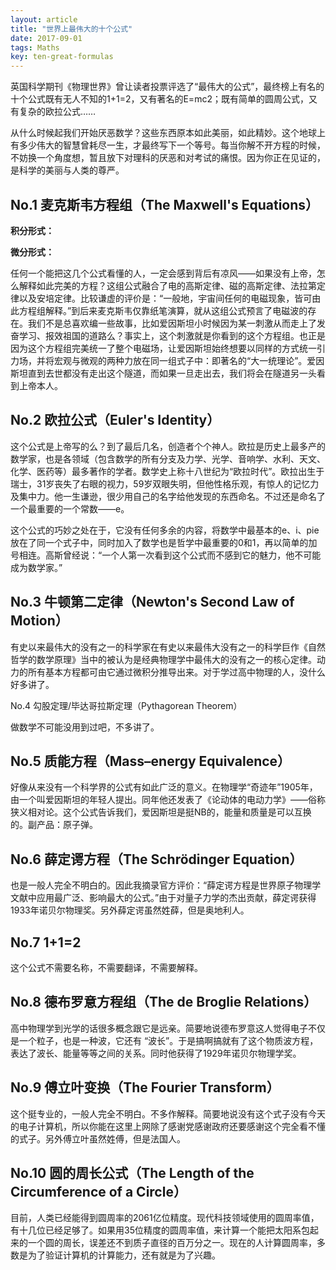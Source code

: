 ```yaml
---
layout: article
title: "世界上最伟大的十个公式"
date: 2017-09-01
tags: Maths
key: ten-great-formulas
---
```


英国科学期刊《物理世界》曾让读者投票评选了“最伟大的公式”，最终榜上有名的十个公式既有无人不知的1+1=2，又有著名的E=mc2；既有简单的圆周公式，又有复杂的欧拉公式……

从什么时候起我们开始厌恶数学？这些东西原本如此美丽，如此精妙。这个地球上有多少伟大的智慧曾耗尽一生，才最终写下一个等号。每当你解不开方程的时候，不妨换一个角度想，暂且放下对理科的厌恶和对考试的痛恨。因为你正在见证的，是科学的美丽与人类的尊严。

## No.1 麦克斯韦方程组（The Maxwell's Equations）

**积分形式：**

**微分形式：**

任何一个能把这几个公式看懂的人，一定会感到背后有凉风——如果没有上帝，怎么解释如此完美的方程？这组公式融合了电的高斯定律、磁的高斯定律、法拉第定律以及安培定律。比较谦虚的评价是：“一般地，宇宙间任何的电磁现象，皆可由此方程组解释。”到后来麦克斯韦仅靠纸笔演算，就从这组公式预言了电磁波的存在。我们不是总喜欢编一些故事，比如爱因斯坦小时候因为某一刺激从而走上了发奋学习、报效祖国的道路么？事实上，这个刺激就是你看到的这个方程组。也正是因为这个方程组完美统一了整个电磁场，让爱因斯坦始终想要以同样的方式统一引力场，并将宏观与微观的两种力放在同一组式子中：即著名的“大一统理论”。爱因斯坦直到去世都没有走出这个隧道，而如果一旦走出去，我们将会在隧道另一头看到上帝本人。

## No.2 欧拉公式（Euler's Identity）

这个公式是上帝写的么？到了最后几名，创造者个个神人。欧拉是历史上最多产的数学家，也是各领域（包含数学的所有分支及力学、光学、音响学、水利、天文、化学、医药等）最多著作的学者。数学史上称十八世纪为“欧拉时代”。欧拉出生于瑞士，31岁丧失了右眼的视力，59岁双眼失明，但他性格乐观，有惊人的记忆力及集中力。他一生谦逊，很少用自己的名字给他发现的东西命名。不过还是命名了一个最重要的一个常数——e。

这个公式的巧妙之处在于，它没有任何多余的内容，将数学中最基本的e、i、pie放在了同一个式子中，同时加入了数学也是哲学中最重要的0和1，再以简单的加号相连。高斯曾经说：“一个人第一次看到这个公式而不感到它的魅力，他不可能成为数学家。”

## No.3 牛顿第二定律（Newton's Second Law of Motion）

有史以来最伟大的没有之一的科学家在有史以来最伟大没有之一的科学巨作《自然哲学的数学原理》当中的被认为是经典物理学中最伟大的没有之一的核心定律。动力的所有基本方程都可由它通过微积分推导出来。对于学过高中物理的人，没什么好多讲了。

No.4 勾股定理/毕达哥拉斯定理（Pythagorean Theorem）

做数学不可能没用到过吧，不多讲了。

## No.5 质能方程（Mass–energy Equivalence）

好像从来没有一个科学界的公式有如此广泛的意义。在物理学“奇迹年”1905年，由一个叫爱因斯坦的年轻人提出。同年他还发表了《论动体的电动力学》——俗称狭义相对论。这个公式告诉我们，爱因斯坦是挺NB的，能量和质量是可以互换的。副产品：原子弹。

## No.6 薛定谔方程（The Schrödinger Equation）

也是一般人完全不明白的。因此我摘录官方评价：“薛定谔方程是世界原子物理学文献中应用最广泛、影响最大的公式。”由于对量子力学的杰出贡献，薛定谔获得1933年诺贝尔物理奖。另外薛定谔虽然姓薛，但是奥地利人。

## No.7 1+1=2

这个公式不需要名称，不需要翻译，不需要解释。

## No.8 德布罗意方程组（The de Broglie Relations）

高中物理学到光学的话很多概念跟它是远亲。简要地说德布罗意这人觉得电子不仅是一个粒子，也是一种波，它还有 “波长”。于是搞啊搞就有了这个物质波方程，表达了波长、能量等等之间的关系。同时他获得了1929年诺贝尔物理学奖。

## No.9 傅立叶变换（The Fourier Transform）

这个挺专业的，一般人完全不明白。不多作解释。简要地说没有这个式子没有今天的电子计算机，所以你能在这里上网除了感谢党感谢政府还要感谢这个完全看不懂的式子。另外傅立叶虽然姓傅，但是法国人。

## No.10 圆的周长公式（The Length of the Circumference of a Circle）

目前，人类已经能得到圆周率的2061亿位精度。现代科技领域使用的圆周率值，有十几位已经足够了。如果用35位精度的圆周率值，来计算一个能把太阳系包起来的一个圆的周长，误差还不到质子直径的百万分之一。现在的人计算圆周率，多数是为了验证计算机的计算能力，还有就是为了兴趣。
